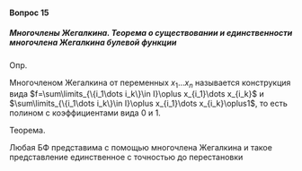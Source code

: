 #### Вопрос 15

##### Многочлены Жегалкина. Теорема о существовании и единственности многочлена Жегалкина булевой функции

Опр.

Многочленом Жегалкина от переменных $x_1\dots x_n$ называется конструкция вида $f=\sum\limits_{\{i_1\dots i_k\}\in I}\oplus x_{i_1}\dots x_{i_k}$ и $\sum\limits_{\{i_1\dots i_k\}\in I}\oplus x_{i_1}\dots x_{i_k}\oplus1$, то есть полином с коэффициентами вида 0 и 1.

Теорема.

Любая БФ представима с помощью многочлена Жегалкина и такое представление единственное с точностью до перестановки